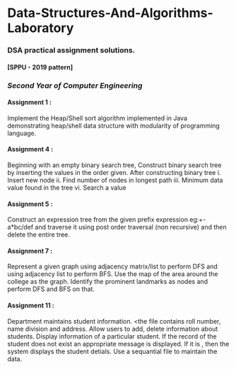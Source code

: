# Data-Structures-And-Algorithms-Laboratory
### DSA practical assignment solutions.
#### [SPPU - 2019 pattern]
### *Second Year of Computer Engineering*

#### Assignment 1 : 
Implement the Heap/Shell sort algorithm implemented in Java demonstrating heap/shell data structure with modularity of programming language.

#### Assignment 4 : 
Beginning with an empty binary search tree, Construct binary search tree by inserting the values in the order given. After constructing  binary tree 
i. Insert new node
ii. Find number of nodes in longest path
iii. Minimum data value found in the tree
vi. Search a value

#### Assignment 5 :
Construct an expression tree from the given prefix expression eg:+-a*bc/def and traverse it using post order traversal (non recursive) and then delete the entire tree.

#### Assignment 7 :
Represent a given graph using adjacency matrix/list to perform DFS and using adjacency list to perform BFS. Use the map of the area around the college as the graph. Identify the prominent landmarks as nodes and perform DFS and BFS on that.

#### Assignment 11 :
Department maintains student information. <the file contains roll number, name division and address. Allow users to add, delete information about students. Display information of a particular student. If the record of the student does not exist an appropriate message is displayed. If it is , then the system displays the student detials. Use a sequantial file to maintain the data.


